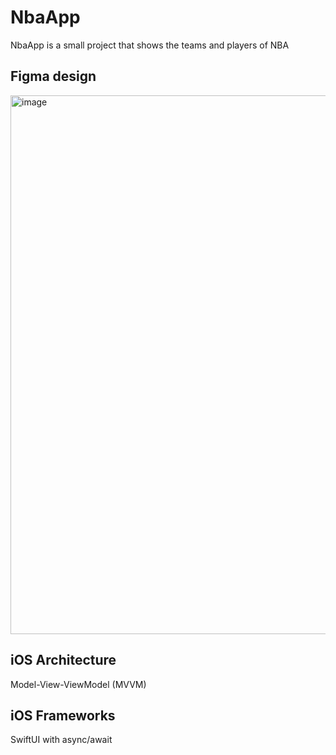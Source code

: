 # NbaApp
NbaApp is a small project that shows the teams and players of NBA

## Figma design
<img width="862" alt="image" src="https://user-images.githubusercontent.com/56566735/192069656-7235878e-8a57-4d66-b864-ccde673f82c2.png">

## iOS Architecture
Model-View-ViewModel (MVVM)

## iOS Frameworks
SwiftUI with async/await
